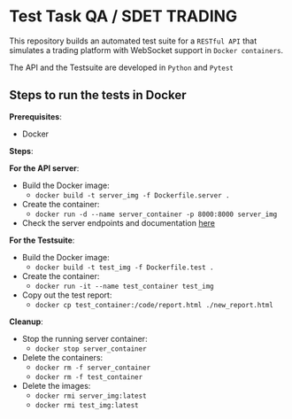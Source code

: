 # Test Task QA / SDET TRADING

This repository builds an automated test suite for a `RESTful API` that simulates a trading platform with WebSocket support in `Docker containers`.

The API and the Testsuite are developed in `Python` and `Pytest`

## Steps to run the tests in Docker

**Prerequisites**:

- Docker

**Steps**:

**For the API server**:

- Build the Docker image:
    - `docker build -t server_img -f Dockerfile.server .`
- Create the container:
    - `docker run -d --name server_container -p 8000:8000 server_img`
- Check the server endpoints and documentation [here](http://localhost:8000/docs)

**For the Testsuite**:

- Build the Docker image:
    - `docker build -t test_img -f Dockerfile.test .`
- Create the container:
    - `docker run -it --name test_container test_img`
- Copy out the test report:
    - `docker cp test_container:/code/report.html ./new_report.html`

**Cleanup**:
- Stop the running server container:
    - `docker stop server_container`
- Delete the containers:
    - `docker rm -f server_container`
    - `docker rm -f test_container`
- Delete the images:
    - `docker rmi server_img:latest`
    - `docker rmi test_img:latest`
